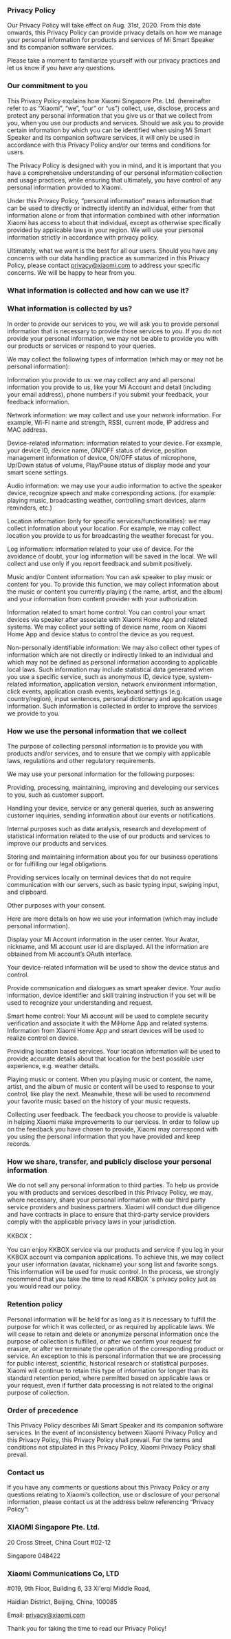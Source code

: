 <!Doctype html>
<html>

<head>
  <meta charset="utf-8" />
  <title>Privacy Policy</title>
  <style>
    @media (prefers-color-scheme: dark) {
      body {
        background: #222;
        color: #eee;
      }
    }
  </style>
</head>

<body>

### Privacy Policy

Our Privacy Policy will take effect on Aug. 31st, 2020. From this date onwards, this Privacy Policy can provide privacy details on how we manage your personal information for products and services of Mi Smart Speaker and its companion software services.

Please take a moment to familiarize yourself with our privacy practices and let us know if you have any questions.

### Our commitment to you

This Privacy Policy explains how Xiaomi Singapore Pte. Ltd. (hereinafter refer to as “Xiaomi”, “we”, “our” or “us”) collect, use, disclose, process and protect any personal information that you give us or that we collect from you, when you use our products and services. Should we ask you to provide certain information by which you can be identified when using Mi Smart Speaker and its companion software services, it will only be used in accordance with this Privacy Policy and/or our terms and conditions for users.

The Privacy Policy is designed with you in mind, and it is important that you have a comprehensive understanding of our personal information collection and usage practices, while ensuring that ultimately, you have control of any personal information provided to Xiaomi.

Under this Privacy Policy, “personal information” means information that can be used to directly or indirectly identify an individual, either from that information alone or from that information combined with other information Xiaomi has access to about that individual, except as otherwise specifically provided by applicable laws in your region. We will use your personal information strictly in accordance with privacy policy.

Ultimately, what we want is the best for all our users. Should you have any concerns with our data handling practice as summarized in this Privacy Policy, please contact [privacy@xiaomi.com](mailto:privacy@xiaomi.com) to address your specific concerns. We will be happy to hear from you.

### What information is collected and how can we use it?

### What information is collected by us?

In order to provide our services to you, we will ask you to provide personal information that is necessary to provide those services to you. If you do not provide your personal information, we may not be able to provide you with our products or services or respond to your queries.

We may collect the following types of information (which may or may not be personal information):

Information you provide to us: we may collect any and all personal information you provide to us, like your Mi Account and detail (including your email address), phone numbers if you submit your feedback, your feedback information.

Network information: we may collect and use your network information. For example, Wi-Fi name and strength, RSSI, current mode, IP address and MAC address.

Device-related information: information related to your device. For example, your device ID, device name, ON/OFF status of device, position management information of device, ON/OFF status of microphone, Up/Down status of volume, Play/Pause status of display mode and your smart scene settings.

Audio information: we may use your audio information to active the speaker device, recognize speech and make corresponding actions. (for example: playing music, broadcasting weather, controlling smart devices, alarm reminders, etc.)

Location information (only for specific services/functionalities): we may collect information about your location. For example, we may collect location you provide to us for broadcasting the weather forecast for you.

Log information: information related to your use of device. For the avoidance of doubt, your log information will be saved in the local. We will collect and use only if you report feedback and submit positively.

Music and/or Content information: You can ask speaker to play music or content for you. To provide this function, we may collect information about the music or content you currently playing ( the name, artist, and the album) and your information from content provider with your authorization.

Information related to smart home control: You can control your smart devices via speaker after associate with Xiaomi Home App and related systems. We may collect your setting of device name, room on Xiaomi Home App and device status to control the device as you request.

Non-personally identifiable information: We may also collect other types of information which are not directly or indirectly linked to an individual and which may not be defined as personal information according to applicable local laws. Such information may include statistical data generated when you use a specific service, such as anonymous ID, device type, system-related information, application version, network environment information, click events, application crash events, keyboard settings (e.g. country/region), input sentences, personal dictionary and application usage information. Such information is collected in order to improve the services we provide to you.

### How we use the personal information that we collect

The purpose of collecting personal information is to provide you with products and/or services, and to ensure that we comply with applicable laws, regulations and other regulatory requirements.

We may use your personal information for the following purposes:

Providing, processing, maintaining, improving and developing our services to you, such as customer support.

Handling your device, service or any general queries, such as answering customer inquiries, sending information about our events or notifications.

Internal purposes such as data analysis, research and development of statistical information related to the use of our products and services to improve our products and services.

Storing and maintaining information about you for our business operations or for fulfilling our legal obligations.

Providing services locally on terminal devices that do not require communication with our servers, such as basic typing input, swiping input, and clipboard.

Other purposes with your consent.

Here are more details on how we use your information (which may include personal information).

Display your Mi Account information in the user center. Your Avatar, nickname, and Mi account user id are displayed. All the information are obtained from Mi account’s OAuth interface.

Your device-related information will be used to show the device status and control.

Provide communication and dialogues as smart speaker device. Your audio information, device identifier and skill training instruction if you set will be used to recognize your understanding and request.

Smart home control: Your Mi account will be used to complete security verification and associate it with the MiHome App and related systems. Information from Xiaomi Home App and smart devices will be used to realize control on device.

Providing location based services. Your location information will be used to provide accurate details about that location for the best possible user experience, e.g. weather details.

Playing music or content. When you playing music or content, the name, artist, and the album of music or content will be used to response to your control, like play the next. Meanwhile, these will be used to recommend your favorite music based on the history of your music requests.

Collecting user feedback. The feedback you choose to provide is valuable in helping Xiaomi make improvements to our services. In order to follow up on the feedback you have chosen to provide, Xiaomi may correspond with you using the personal information that you have provided and keep records.

### How we share, transfer, and publicly disclose your personal information

We do not sell any personal information to third parties. To help us provide you with products and services described in this Privacy Policy, we may, where necessary, share your personal information with our third party service providers and business partners. Xiaomi will conduct due diligence and have contracts in place to ensure that third-party service providers comply with the applicable privacy laws in your jurisdiction.

KKBOX：

You can enjoy KKBOX service via our products and service if you log in your KKBOX account via companion applications. To achieve this, we may collect your user information (avatar, nickname) your song list and favorite songs. This information will be used for music control. In the process, we strongly recommend that you take the time to read KKBOX 's privacy policy just as you would read our policy.

### Retention policy

Personal information will be held for as long as it is necessary to fulfill the purpose for which it was collected, or as required by applicable laws. We will cease to retain and delete or anonymize personal information once the purpose of collection is fulfilled, or after we confirm your request for erasure, or after we terminate the operation of the corresponding product or service. An exception to this is personal information that we are processing for public interest, scientific, historical research or statistical purposes. Xiaomi will continue to retain this type of information for longer than its standard retention period, where permitted based on applicable laws or your request, even if further data processing is not related to the original purpose of collection.

### Order of precedence

This Privacy Policy describes Mi Smart Speaker and its companion software services. In the event of inconsistency between Xiaomi Privacy Policy and this Privacy Policy, this Privacy Policy shall prevail. For the terms and conditions not stipulated in this Privacy Policy, Xiaomi Privacy Policy shall prevail.

### Contact us

If you have any comments or questions about this Privacy Policy or any questions relating to Xiaomi’s collection, use or disclosure of your personal information, please contact us at the address below referencing “Privacy Policy”:

### XIAOMI Singapore Pte. Ltd.

20 Cross Street, China Court #02-12

Singapore 048422

### Xiaomi Communications Co, LTD

#019, 9th Floor, Building 6, 33 Xi'erqi Middle Road,

Haidian District, Beijing, China, 100085

Email: [privacy@xiaomi.com](mailto:privacy@xiaomi.com)

Thank you for taking the time to read our Privacy Policy!

</body>

</html>